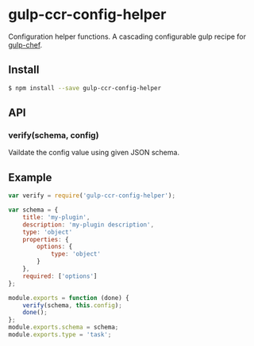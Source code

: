 # gulp-ccr-config-helper

Configuration helper functions. A cascading configurable gulp recipe for [gulp-chef](https://github.com/gulp-cookery/gulp-chef).

## Install

``` bash
$ npm install --save gulp-ccr-config-helper
```

## API

### verify(schema, config)

Vaildate the config value using given JSON schema.

## Example

``` javascript
var verify = require('gulp-ccr-config-helper');

var schema = {
    title: 'my-plugin',
    description: 'my-plugin description',
    type: 'object'
    properties: {
        options: {
            type: 'object'
        }
    },
    required: ['options']
};

module.exports = function (done) {
    verify(schema, this.config);
    done();
};
module.exports.schema = schema;
module.exports.type = 'task';
```
